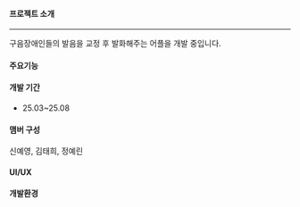 #### 프로젝트 소개
---
구음장애인들의 발음을 교정 후 발화해주는 어플을 개발 중입니다.

#### 주요기능


#### 개발 기간
* 25.03~25.08

#### 맴버 구성
신예영, 김태희, 정예린

#### UI/UX

#### 개발환경

